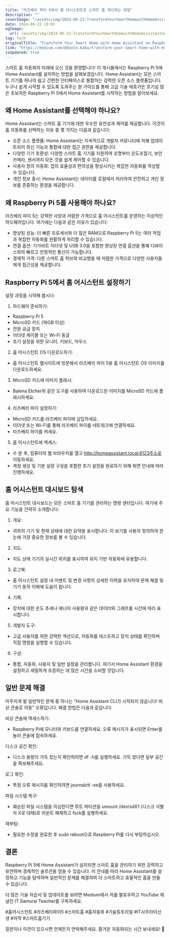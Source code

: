 ```yaml
---
title: "라즈베리 파이 5에서 홈 어시스턴트로 스마트 홈 혁신하는 방법"
description: ""
coverImage: "/assets/img/2024-06-22-TransformYourSmartHomewithHomeAssistantonRaspberryPi5_0.png"
date: 2024-06-22 19:01
ogImage:
  url: /assets/img/2024-06-22-TransformYourSmartHomewithHomeAssistantonRaspberryPi5_0.png
tag: Tech
originalTitle: "Transform Your Smart Home with Home Assistant on Raspberry Pi 5"
link: "https://medium.com/@doole.baba/transform-your-smart-home-with-home-assistant-on-raspberry-pi-5-aefb324755f8"
isUpdated: true
---
```


스마트 홈 자동화의 미래에 오신 것을 환영합니다! 이 게시물에서는 Raspberry Pi 5에 Home Assistant를 설치하는 방법을 살펴보겠습니다. Home Assistant는 모든 스마트 기기를 하나의 쉽고 간편한 인터페이스로 통합하는 강력한 오픈 소스 플랫폼입니다. 누구나 쉽게 시작할 수 있도록 도와주는 본 가이드를 통해 고급 기술 애호가든 호기심 많은 초보자든 Raspberry Pi 5에서 Home Assistant를 시작하는 방법을 알아보세요.

## 왜 Home Assistant를 선택해야 하나요?

Home Assistant는 스마트 홈 기기에 대한 우수한 유연성과 제어를 제공합니다. 이것이 홈 자동화를 선택하는 이유 중 몇 가지는 다음과 같습니다:

- 오픈 소스 플랫폼: Home Assistant는 지속적으로 개발자 커뮤니티에 의해 업데이트되어 최신 기능과 통합에 대한 접근 권한을 제공합니다.
- 다양한 기기 호환성: 다양한 스마트 홈 기기를 지원하여 조명부터 온도조절기, 보안 카메라, 센서까지 모든 것을 쉽게 제어할 수 있습니다.
- 사용자 정의 자동화: 집의 효율성과 편의성을 향상시키는 복잡한 자동화를 작성할 수 있습니다.
- 개인 정보 중시: Home Assistant는 데이터를 로컬에서 처리하여 안전하고 개인 정보를 존중하는 환경을 제공합니다.

<div class="content-ad"></div>

## 왜 Raspberry Pi 5를 사용해야 하나요?

라즈베리 파이 5는 강력한 사양과 저렴한 가격으로 홈 어시스턴트를 운영하는 이상적인 하드웨어입니다. 여기에는 다음과 같은 이유가 있습니다:

- 향상된 성능: 더 빠른 프로세서와 더 많은 RAM으로 Raspberry Pi 5는 여러 작업과 복잡한 자동화를 원활하게 처리할 수 있습니다.
- 연결 옵션: 기가비트 이더넷 및 USB 3.0을 포함한 향상된 연결 옵션을 통해 디바이스와의 빠르고 안정적인 통신이 가능합니다.
- 경제적 가격: 다른 스마트 홈 허브와 비교했을 때 저렴한 가격으로 다양한 사용자들에게 접근성을 제공합니다.

## Raspberry Pi 5에서 홈 어시스턴트 설정하기

<div class="content-ad"></div>

설정 과정을 시작해 봅시다:

1. 하드웨어 준비하기:

- Raspberry Pi 5
- MicroSD 카드 (16GB 이상)
- 전원 공급 장치
- 이더넷 케이블 또는 Wi-Fi 동글
- 초기 설정을 위한 모니터, 키보드, 마우스

2. 홈 어시스턴트 OS 다운로드하기:

<div class="content-ad"></div>

- 홈 어시스턴트 웹사이트에 방문해서 라즈베리 파이 5용 홈 어시스턴트 OS 이미지를 다운로드하세요.

3. MicroSD 카드에 이미지 플래시:

- Balena Etcher와 같은 도구를 사용하여 다운로드한 이미지를 MicroSD 카드에 플래시하세요.

4. 라즈베리 파이 설정하기:

<div class="content-ad"></div>

- MicroSD 카드를 라즈베리 파이에 삽입하세요.
- 이더넷 또는 Wi-Fi를 통해 라즈베리 파이를 네트워크에 연결하세요.
- 라즈베리 파이를 켜세요.

5. 홈 어시스턴트에 액세스:

- 수 분 후, 컴퓨터의 웹 브라우저를 열고 http://homeassistant.local:8123주소로 이동하세요.
- 계정 생성 및 기본 설정 구성을 포함한 초기 설정을 완료하기 위해 화면 안내에 따라 진행하세요.

## 홈 어시스턴트 대시보드 탐색

<div class="content-ad"></div>

홈 어시스턴트 대시보드는 모든 스마트 홈 기기를 관리하는 명령 센터입니다. 여기에 주요 기능을 간략히 소개합니다:

1. 개요:

- 귀하의 기기 및 현재 상태에 대한 요약을 표시합니다. 이 보기를 사용자 정의하여 한눈에 가장 중요한 정보를 볼 수 있습니다.

2. 지도:

<div class="content-ad"></div>

- 지도 상에 기기의 실시간 위치를 표시하여 위치 기반 자동화에 유용합니다.

3. 로그북:

- 홈 어시스턴트 설정 내 이벤트 및 변경 사항의 상세한 이력을 유지하여 문제 해결 및 기기 동작 이해에 도움이 됩니다.

4. 기록:

<div class="content-ad"></div>

- 장치에 대한 온도 추세나 에너지 사용량과 같은 데이터와 그래프를 시간에 따라 표시합니다.

5. 개발자 도구:

- 고급 사용자를 위한 강력한 섹션으로, 자동화를 테스트하고 장치 상태를 확인하며 직접 명령을 실행할 수 있습니다.

6. 구성:

<div class="content-ad"></div>

- 통합, 자동화, 사용자 및 일반 설정을 관리합니다. 여기서 Home Assistant 환경을 설정하고 세밀하게 조정하는 데 많은 시간을 소비할 것입니다.

## 일반 문제 해결

마주치게 될 일반적인 문제 중 하나는 "Home Assistant CLI가 시작되지 않습니다! 비상 콘솔로 이동" 오류입니다. 해결 방법은 다음과 같습니다:

비상 콘솔에 액세스하기:

<div class="content-ad"></div>

- Raspberry Pi에 모니터와 키보드를 연결하세요. 오류 메시지가 표시되면 Enter를 눌러 콘솔에 접속하세요.

디스크 공간 확인:

- 디스크 용량이 가득 찼는지 확인하려면 df -h를 실행하세요. 가득 찼다면 일부 공간을 확보해주세요.

로그 확인:

<div class="content-ad"></div>

- 특정 오류 메시지를 확인하려면 journalctl -xe를 사용하세요.

파일 시스템 복구:

- 훼손된 파일 시스템을 의심한다면 루트 파티션을 umount /dev/sdX1 (디스크 식별자 X로 대체)로 마운트 해제하고 fsck를 실행하세요.

재부팅:

<div class="content-ad"></div>

- 필요한 수정을 완료한 후 sudo reboot으로 Raspberry Pi를 다시 부팅하십시오.

## 결론

Raspberry Pi 5에 Home Assistant가 설치되면 스마트 홈을 관리하기 위한 강력하고 유연하며 경제적인 솔루션을 얻을 수 있습니다. 이 안내를 따라 Home Assistant를 설정하고 기능을 탐색하며 일반적인 문제를 해결하여 더 스마트하고 효율적인 홈을 만들 수 있습니다.

더 많은 기술 자습서 및 업데이트를 보려면 Medium에서 저를 팔로우하고 YouTube 채널인 IT Samurai Teacher를 구독하세요.

<div class="content-ad"></div>

#홈어시스턴트 #라즈베리파이5 #스마트홈 #홈자동화 #기술튜토리얼 #IT사무라이선생 #자작 #스마트홈기기

질문이나 의견이 있으시면 언제든지 연락해주세요. 즐거운 자동화되는 시간 보내세요! 🚀
